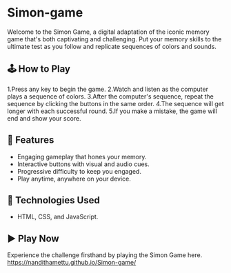 # Simon-game

Welcome to the Simon Game, a digital adaptation of the iconic memory game that's both captivating and challenging. Put your memory skills to the ultimate test as you follow and replicate sequences of colors and sounds.

## 🕹️ How to Play

1.Press any key to begin the game.
2.Watch and listen as the computer plays a sequence of colors.
3.After the computer's sequence, repeat the sequence by clicking the buttons in the same order. 
4.The sequence will get longer with each successful round.
5.If you make a mistake, the game will end and show your score.


## 🎯 Features

- Engaging gameplay that hones your memory.
- Interactive buttons with visual and audio cues.
- Progressive difficulty to keep you engaged.
- Play anytime, anywhere on your device.


## 🚀 Technologies Used

- HTML, CSS, and JavaScript.
  

## ▶️ Play Now

Experience the challenge firsthand by playing the Simon Game here.
https://nandithamettu.github.io/Simon-game/

